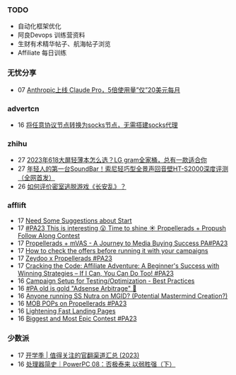 ### TODO
-  自动化框架优化
-  阿良Devops 训练营资料
-  生财有术精华帖子、航海帖子浏览
-  Affiliate 每日训练

### 无忧分享
<!-- ruyo:START -->
-  07 [Anthropic上线 Claude Pro，5倍使用量”仅”20美元每月](https://51.ruyo.net/18472.html)<!-- ruyo:END -->

### advertcn
<!-- advertcn:START -->
-  16 [将任意协议节点转换为socks节点，无需搭建socks代理](https://www.advertcn.com/forum.php?mod=viewthread&tid=112139)<!-- advertcn:END -->

### zhihu
<!-- zhihu:START -->
-  27 [2023年618大屏轻薄本怎么选？LG gram全家桶，总有一款适合你](http://zhuanlan.zhihu.com/p/632641888?utm_campaign=rss&utm_medium=rss&utm_source=rss&utm_content=title)
-  27 [年轻人的第一台SoundBar！索尼轻巧型全景声回音壁HT-S2000深度评测（全网首发）](http://zhuanlan.zhihu.com/p/630990296?utm_campaign=rss&utm_medium=rss&utm_source=rss&utm_content=title)
-  26 [如何评价密室逃脱游戏《长安乱》？](http://www.zhihu.com/question/563950552/answer/3045961312?utm_campaign=rss&utm_medium=rss&utm_source=rss&utm_content=title)<!-- zhihu:END -->

### afflift
<!-- afflift:START -->
-  17 [Need Some Suggestions about Start](https://afflift.com/f/threads/need-some-suggestions-about-start.11641/)
-  17 [#PA23 This is interesting 😮 Time to shine ☀️ Propellerads + Propush Follow Along Contest](https://afflift.com/f/threads/pa23-this-is-interesting-%F0%9F%98%AE-time-to-shine-%E2%98%80%EF%B8%8F-propellerads-propush-follow-along-contest.11569/)
-  17 [Propellerads + mVAS - A Journey to Media Buying Success PA#PA23](https://afflift.com/f/threads/propellerads-mvas-a-journey-to-media-buying-success-pa-pa23.11608/)
-  17 [How to check the offers before running it with your campaigns](https://afflift.com/f/threads/how-to-check-the-offers-before-running-it-with-your-campaigns.8132/)
-  17 [Zeydoo x Propellerads #PA23](https://afflift.com/f/threads/zeydoo-x-propellerads-pa23.11561/)
-  17 [Cracking the Code: Affiliate Adventure: A Beginner&#39;s Success with Winning Strategies – If I Can, You Can Do Too! #PA23](https://afflift.com/f/threads/cracking-the-code-affiliate-adventure-a-beginners-success-with-winning-strategies-%E2%80%93-if-i-can-you-can-do-too-pa23.11559/)
-  16 [Campaign Setup for Testing/Optimization - Best Practices](https://afflift.com/f/threads/campaign-setup-for-testing-optimization-best-practices.11640/)
-  16 [#PA old is gold &quot;Adsense Arbitrage&quot; 💪](https://afflift.com/f/threads/pa-old-is-gold-adsense-arbitrage-%F0%9F%92%AA.11571/)
-  16 [Anyone running SS Nutra on MGID? &lpar;Potential Mastermind Creation?&rpar;](https://afflift.com/f/threads/anyone-running-ss-nutra-on-mgid-potential-mastermind-creation.11639/)
-  16 [MOB POPs on Propellerads #PA23](https://afflift.com/f/threads/mob-pops-on-propellerads-pa23.11553/)
-  16 [Lightening Fast Landing Pages](https://afflift.com/f/threads/lightening-fast-landing-pages.11142/)
-  16 [Biggest and Most Epic Contest #PA23](https://afflift.com/f/threads/biggest-and-most-epic-contest-pa23.11557/)<!-- afflift:END -->

### 少数派
<!-- sspai:START -->
-  17 [开学季 | 值得关注的官翻渠道汇总 &lpar;2023&rpar;](https://sspai.com/post/82996)
-  16 [处理器简史｜PowerPC 08：否极泰来 以弱胜强（下）](https://sspai.com/prime/story/ppc-history-08)<!-- sspai:END -->
